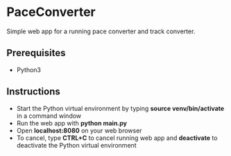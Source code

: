 # PaceConverter

Simple web app for a running pace converter and track converter.

## Prerequisites
* Python3

## Instructions
* Start the Python virtual environment by typing __source venv/bin/activate__ in a command window
* Run the web app with __python main.py__
* Open __localhost:8080__ on your web browser
* To cancel, type __CTRL+C__ to cancel running web app and __deactivate__ to deactivate the Python virtual environment
